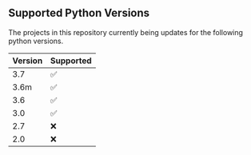 ## Supported Python Versions

The projects in this repository currently being updates for the following python versions.

| Version | Supported          |
| ------- | ------------------ |
|  3.7    | :white_check_mark: |
|  3.6m   | :white_check_mark: |
|  3.6    | :white_check_mark: |
|  3.0    | :white_check_mark: |
|  2.7    | :x:                |
|  2.0    | :x:                |
